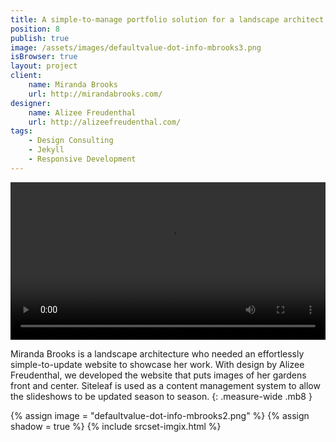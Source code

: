 ```yaml
---
title: A simple-to-manage portfolio solution for a landscape architect.
position: 8
publish: true
image: /assets/images/defaultvalue-dot-info-mbrooks3.png
isBrowser: true
layout: project
client:
    name: Miranda Brooks
    url: http://mirandabrooks.com/
designer:
    name: Alizee Freudenthal
    url: http://alizeefreudenthal.com/
tags:
    - Design Consulting
    - Jekyll
    - Responsive Development
---
```


<video autoplay="autoplay" loop="loop" width="100%" class="shadow mb8">
  <source src="/assets/images/defaultvalue-dot-info-mbrooks1.mp4" type="video/mp4" />
</video>

Miranda Brooks is a landscape architecture who needed an effortlessly simple-to-update website to showcase her work. With design by Alizee Freudenthal, we developed the website that puts images of her gardens front and center. Siteleaf is used as a content management system to allow the slideshows to be updated season to season.
{: .measure-wide .mb8 }

{% assign image = "defaultvalue-dot-info-mbrooks2.png" %} {% assign shadow = true %} {% include srcset-imgix.html %}
